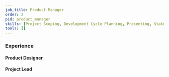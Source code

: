 ```yaml
---
job_title: Product Manager
order: 2
pid: product_manager
skills: [Project Scoping, Development Cycle Planning, Presenting, Stakeholder Management, Usability Testing, Protocol Development, Survey Design, Focus Groups, Interviews]
tools: []
---
```

### Experience

#### Product Designer


#### Project Lead

